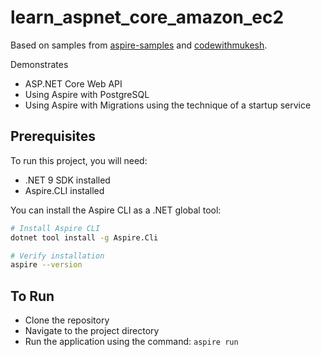 # learn_aspnet_core_amazon_ec2
Based on samples from [aspire-samples](https://github.com/dotnet/aspire-samples/tree/f2b267b921dba75e5f292bf1dcdc7f4997d8b0fe/samples/DatabaseMigrations) and [codewithmukesh](https://github.com/iammukeshm/hosting-aspnet-core-webapi-on-amazon-ec2).

Demonstrates
- ASP.NET Core Web API
- Using Aspire with PostgreSQL
- Using Aspire with Migrations using the technique of a startup service

## Prerequisites

To run this project, you will need:
- .NET 9 SDK installed
- Aspire.CLI installed

You can install the Aspire CLI as a .NET global tool:

```bash
# Install Aspire CLI
dotnet tool install -g Aspire.Cli

# Verify installation
aspire --version
```

## To Run
- Clone the repository
- Navigate to the project directory
- Run the application using the command: `aspire run`